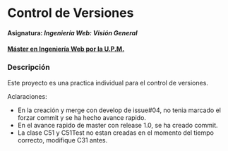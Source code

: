 # Control de Versiones
#### Asignatura: *Ingeniería Web: Visión General*
#### [Máster en Ingeniería Web por la U.P.M.](http://miw.etsisi.upm.es)

### Descripción

Este proyecto es una practica individual para el control de versiones.


Aclaraciones: 
- En la creación y merge con develop de issue#04, no tenia marcado el forzar commit y se ha hecho avance rapido. 
- En el avance rapido de master con release 1.0, se ha creado commit.
- La clase C51 y C51Test no estan creadas en el momento del tiempo correcto, modifique C31 antes. 